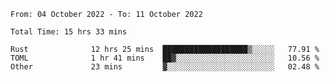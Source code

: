 <!--START_SECTION:waka-->

```text
From: 04 October 2022 - To: 11 October 2022

Total Time: 15 hrs 33 mins

Rust              12 hrs 25 mins  ███████████████████▒░░░░░   77.91 %
TOML              1 hr 41 mins    ██▓░░░░░░░░░░░░░░░░░░░░░░   10.56 %
Other             23 mins         ▓░░░░░░░░░░░░░░░░░░░░░░░░   02.48 %
```

<!--END_SECTION:waka-->
